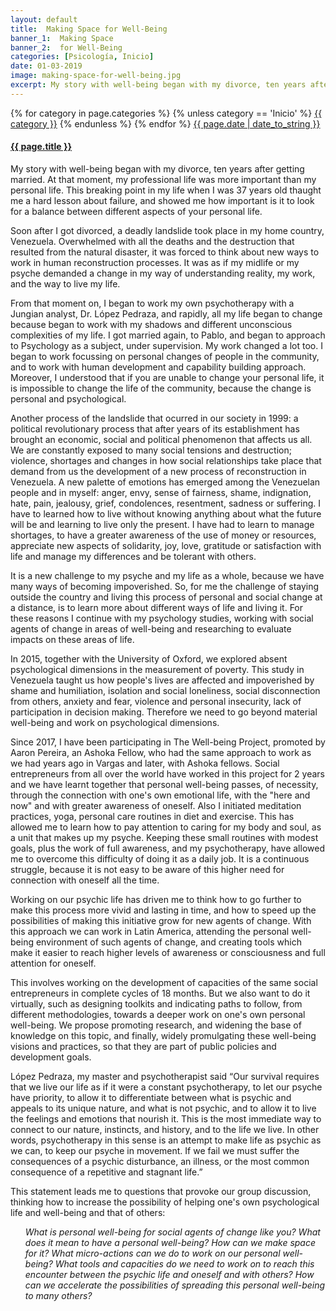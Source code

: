 ```yaml
---
layout: default
title:  Making Space for Well-Being
banner_1:  Making Space
banner_2:  for Well-Being
categories: [Psicología, Inicio]
date: 01-03-2019
image: making-space-for-well-being.jpg
excerpt: My story with well-being began with my divorce, ten years after getting married. At that moment, my professional life was more important than my personal life. This breaking point in my life when I was 37 years old thaught me a hard lesson about failure, and showed me how important is it to look for a balance between different aspects of your personal life.
---
```


<div class="col-lg-8">
  <div class="blog_left_sidebar">
    <article class="blog_style1">
    	<div class="blog_img">
    		<img class="img-fluid" src="/assets/img/blog/{{ page.image }}" alt="">
    	</div>
    	<div class="blog_text">
				<div class="blog_text_inner">
					<div class="cat">
						{% for category in page.categories %}
							{% unless category == 'Inicio' %}
								<a class="cat_btn" href="{{ category.url }}">{{ category }}</a>
							{% endunless %}
						{% endfor %}
						<a href="#"><i class="fa fa-calendar" aria-hidden="true"></i> {{ page.date | date_to_string }}</a>
					</div>
					<a href="{{ post.url }}"><h4>{{ page.title }}</h4></a>
					<p>My story with well-being began with my divorce, ten years after getting married. At that moment, my professional life was more important than my personal life. This breaking point in my life when I was 37 years old thaught me a hard lesson about failure, and showed me how important is it to look for a balance between different aspects of your personal life.</p>
					<p>Soon after I got divorced, a deadly landslide took place in my home country, Venezuela.  Overwhelmed with all the deaths and the destruction that resulted from the natural disaster, it was forced to think about new ways to work in human reconstruction processes.  It was as if my midlife or my psyche demanded a change in my way of understanding reality, my work, and the way to live my life.</p>
					<p>From that moment on, I began to work my own psychotherapy with a Jungian analyst, Dr. López Pedraza, and rapidly, all my life began to change because began to work with my shadows and different unconscious complexities of my life. I got married again, to Pablo, and began to approach to Psychology as a subject, under supervision.  My work changed a lot too. I began to work focussing on personal changes of people in the community, and to work with human development and capability building approach. Moreover, I understood that if you are unable to change your personal life, it is impossible to change the life of the community, because the change is personal and psychological.</p>
					<p>Another process of the landslide that ocurred in our society in 1999: a political revolutionary process that after years of its establishment has brought an economic, social and political phenomenon that affects us all. We are constantly exposed to many social tensions and destruction; violence, shortages and changes in how social relationships take place that demand from us the development of a new process of reconstruction in Venezuela.  A new palette of emotions has emerged among the Venezuelan people and in myself: anger, envy, sense of fairness, shame, indignation, hate, pain, jealousy, grief, condolences, resentment, sadness or suffering.  I have to learned how to live without knowing anything about what the future will be and learning to live only the present. I have had to learn to manage shortages, to have a greater awareness of the use of money or resources, appreciate new aspects of solidarity, joy, love, gratitude or satisfaction with life and manage my differences and be tolerant with others. </p>
					<p>It is a new challenge to my psyche and my life as a whole, because we have many ways of becoming impoverished. So, for me the challenge of staying outside the country and living this process of personal and social change at a distance, is to learn more about different ways of life and living it. For these reasons I continue with my psychology studies, working with social agents of change in areas of well-being and researching to evaluate impacts on these areas of life.</p>
					<p>In 2015, together with the University of Oxford, we explored absent psychological dimensions in the measurement of poverty. This study in Venezuela taught us how people's lives are affected and impoverished by shame and humiliation, isolation and social loneliness, social disconnection from others, anxiety and fear, violence and personal insecurity, lack of participation in decision making. Therefore we need to go beyond material well-being and work on psychological dimensions.</p>
					<p>Since 2017, I have been participating in The Well-being Project, promoted by Aaron Pereira, an Ashoka Fellow, who had the same approach to work as we had years ago in Vargas and later, with Ashoka fellows. Social entrepreneurs from all over the world have worked in this project for 2 years and we have learnt together that personal well-being passes, of necessity, through the connection with one's own emotional life, with the "here and now" and with greater awareness of oneself. Also I initiated meditation practices, yoga, personal care routines in diet and exercise. This has allowed me to learn how to pay attention to caring for my body and soul, as a unit that makes up my psyche. Keeping these small routines with modest goals, plus the work of full awareness, and my psychotherapy, have allowed me to overcome this difficulty of doing it as a daily job. It is a continuous struggle, because it is not easy to be aware of this higher need for connection with oneself all the time.</p>
					<p>Working on our psychic life has driven me to think how to go further to make this process more vivid and lasting in time, and how to speed up the possibilities of making this initiative grow for new agents of change. With this approach we can work in Latin America, attending the personal well-being environment of such agents of change, and creating tools which make it easier to reach higher levels of awareness or consciousness and full attention for oneself.</p>
					<p>This involves working on the development of capacities of the same social entrepreneurs in complete cycles of 18 months. But we also want to do it virtually, such as designing toolkits and indicating paths to follow, from different methodologies, towards a deeper work on one's own personal well-being. We propose promoting research, and widening the base of knowledge on this topic, and finally, widely promulgating these well-being visions and practices, so that they are part of public policies and development goals.</p>
					<p>López Pedraza, my master and psychotherapist said “Our survival requires that we live our life as if it were a constant psychotherapy, to let our psyche have priority, to allow it to differentiate between what is psychic and appeals to its unique nature, and what is not psychic, and to allow it to live the feelings and emotions that nourish it. This is the most immediate way to connect to our nature, instincts, and history, and to the life we live. In other words, psychotherapy in this sense is an attempt to make life as psychic as we can, to keep our psyche in movement. If we fail we must suffer the consequences of a psychic disturbance, an illness, or the most common consequence of a repetitive and stagnant life.”</p>
					<p>This statement leads me to questions that provoke our group discussion, thinking how to increase the possibility of helping one's own psychological life and well-being and that of others:</p>
					<ul>
						<i>What is personal well-being for social agents of change like you? What does it mean to have a personal well-being?</i>
						<i>How can we make space for it? What micro-actions can we do to work on our personal well-being?</i>
						<i>What tools and capacities do we need to work on to reach this encounter between the psychic life and oneself and with others?</i>
						<i>How can we accelerate the possibilities of spreading this personal well-being to many others?</i>
					</ul>
				</div>
			</div>
    </article>
	</div>
</div>